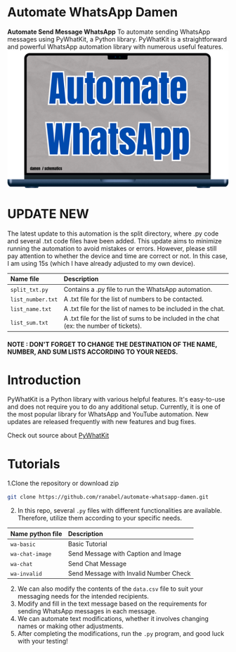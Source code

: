 # Automate WhatsApp Damen
**Automate Send Message WhatsApp**
To automate sending WhatsApp messages using PyWhatKit, a Python library. PyWhatKit is a straightforward and powerful WhatsApp automation library with numerous useful features. 
![alt text](https://github.com/ranabel/automate-damen-whatsapp/blob/main/image.png?raw=true)

# UPDATE NEW
The latest update to this automation is the split directory, where .py code and several .txt code files have been added. 
This update aims to minimize running the automation to avoid mistakes or errors. 
However, please still pay attention to whether the device and time are correct or not.
In this case, I am using 15s (which I have already adjusted to my own device).

  | Name file | Description                                                                                       |
  | :--------         | :---------------------------------------------------------------------------------------- |
  | `split_txt.py`    | Contains a .py file to run the WhatsApp automation.                                       |
  | `list_number.txt` | A .txt file for the list of numbers to be contacted.                                      |
  | `list_name.txt`   | A .txt file for the list of names to be included in the chat.                             |
  | `list_sum.txt`    | A .txt file for the list of sums to be included in the chat (ex: the number of tickets).  |

#### NOTE : DON'T FORGET TO CHANGE THE DESTINATION OF THE NAME, NUMBER, AND SUM LISTS ACCORDING TO YOUR NEEDS.

# Introduction
PyWhatKit is a Python library with various helpful features. It's easy-to-use and does not require you to do any additional setup. Currently, it is one of the most popular library for WhatsApp and YouTube automation. New updates are released frequently with new features and bug fixes. 

Check out source about [PyWhatKit](https://pypi.org/project/pywhatkit/)

# Tutorials
1.Clone the repository or download zip <br>
```bash
git clone https://github.com/ranabel/automate-whatsapp-damen.git
```
2. In this repo, several `.py` files with different functionalities are available. Therefore, utilize them according to your specific needs.
   
  | Name python file | Description                            |
  | :--------        | :------------------------------------- |
  | `wa-basic`       | Basic Tutorial                         |
  | `wa-chat-image`  | Send Message with Caption and Image    |
  | `wa-chat`        | Send Chat Message                      |
  | `wa-invalid`     | Send Message with Invalid Number Check |

2. We can also modify the contents of the `data.csv` file to suit your messaging needs for the intended recipients.
3. Modify and fill in the text message based on the requirements for sending WhatsApp messages in each message.
4. We can automate text modifications, whether it involves changing names or making other adjustments.
5. After completing the modifications, run the `.py` program, and good luck with your testing!
